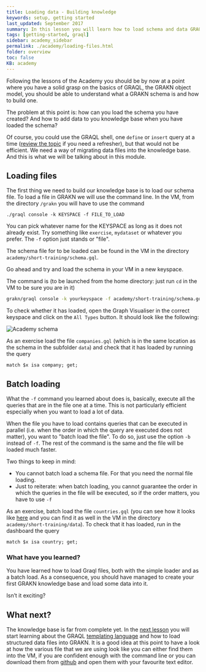 ```yaml
---
title: Loading data - Building knowledge
keywords: setup, getting started
last_updated: September 2017
summary: In this lesson you will learn how to load schema and data GRAQL files into your GRAKN distribution.
tags: [getting-started, graql]
sidebar: academy_sidebar
permalink: ./academy/loading-files.html
folder: overview
toc: false
KB: academy
---
```


Following the lessons of the Academy you should be by now at a point where you have a solid grasp on the basics of GRAQL, the GRAKN object model, you should be able to understand what a GRAKN schema is and how to build one.

The problem at this point is: how can you load the schema you have created? And how to add data to you knowledge base when you have loaded the schema?

Of course, you could use the GRAQL shell, one `define` or `insert` query at a time ([review the topic](./insert-delete-queries.html) if you need a refresher), but that would not be efficient. We need a way of migrating data files into the knowledge base.
And this is what we will be talking about in this module.

## Loading files
The first thing we need to build our knowledge base is to load our schema file. To load a file in GRAKN we will use the command line.
In the VM, from the directory  `/grakn` you will  have to use the command

`./graql console -k KEYSPACE -f FILE_TO_LOAD`

You can pick whatever name for the KEYSPACE as long as it does not already exist. Try something like `exercise`, `mydataset` or whatever you prefer. The `-f` option just stands or "file".

The schema file for to be loaded can be found in the VM in the directory `academy/short-training/schema.gql`.

Go ahead and try and load the schema in your VM in a new keyspace.

The command is (to be launched from the home directory: just run `cd` in the VM to be sure you are in it)

```sh
grakn/graql console -k yourkeyspace -f academy/short-training/schema.gql
```

To check whether it has loaded, open the Graph Visualiser in the correct keyspace and click on the `All Types` button. It should look like the following:

  ![Academy schema](/images/academy/3-schema/academy-schema.png)

As an exercise load the file `companies.gql` (which is in the same location as the schema in the subfolder `data`) and check that it has loaded by running the query

```graql
match $x isa company; get;
```


## Batch loading

What the `-f` command you learned about does is, basically, execute all the queries that are in the file one at a time. This is not particularly efficient especially when you want to load a lot of data.

When the file you have to load contains queries that can be executed in parallel (i.e. when the order in which the query are executed does not matter), you want to "batch load the file". To do so, just use the option `-b` instead of `-f`. The rest of the command is the same and the file will be loaded much faster.

Two things to keep in mind:

  * You cannot batch load a schema file. For that you need the normal file loading.
  * Just to reiterate: when batch loading, you cannot guarantee the order in which the queries in the file will be executed, so if the order matters, you have to use `-f`

As an exercise, batch load the file `countries.gql` (you can see how it looks like [here](https://github.com/graknlabs/academy/blob/master/short-training/data/countries.gql) and you can find it as well in the VM in the directory `academy/short-training/data`). To check that it has loaded, run in the dashboard the query

```graql
match $x isa country; get;
```

### What have you learned?
You have learned how to load Graql files, both with the simple loader and as a batch load. As a consequence, you should have managed to create your first GRAKN knowledge base and load some data into it.

Isn’t it exciting?

## What next?
The knowledge base is far from complete yet. In the [next lesson](./csv-migration.html) you will start learning about the GRAQL [templating language](https://en.wikipedia.org/wiki/Template_processor) and how to load structured data files into GRAKN. It is a good idea at this point to have a look at how the various file that we are using look like you can either find them into the VM, if you are confident enough with the command line or you can download them from [github](https://github.com/graknlabs/academy.git) and open them with your favourite text editor.
